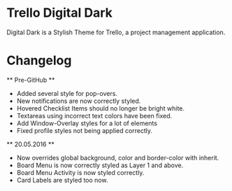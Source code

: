 # Trello Digital Dark
Digital Dark is a Stylish Theme for Trello, a project management application.

# Changelog

** Pre-GitHub **

* Added several style for pop-overs.
* New notifications are now correctly styled.
* Hovered Checklist Items should no longer be bright white.
* Textareas using incorrect text colors have been fixed.
* Add Window-Overlay styles for a lot of elements
* Fixed profile styles not being applied correctly.

** 20.05.2016 **

* Now overrides global background, color and border-color with inherit.
* Board Menu is now correctly styled as Layer 1 and above.
* Board Menu Activity is now styled correctly.
* Card Labels are styled too now.
